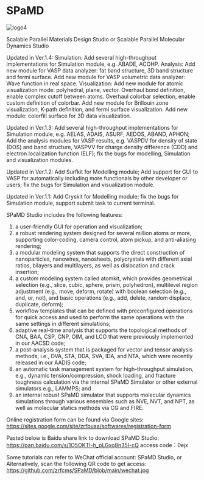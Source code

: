 # SPaMD

![logo4](https://user-images.githubusercontent.com/83065456/180380303-b4c5a121-9582-446e-b943-99f8b6da4648.gif)

Scalable Parallel Materials Design Studio or Scalable Parallel Molecular Dynamics Studio 

Updated in Ver.1.4: 
Simulation:
Add several high-throughput implementations for Simulation module, e.g. ABADE, ACOHP.
Analysis:
Add new module for VASP data analyzer: fat band structure, 3D band structure and fermi surface.
Add new module for VASP volumetric data analyzer: Wave function in real space.
Visualization:
Add new module for atomic visualization mode: polyhedral, plane, vector.
Overhaul bond definition, enable complex cutoff between atoms.
Overhaul colorbar selection, enable custom definition of colorbar.
Add new module for Brillouin zone visualization, K-path definition, and fermi surface visualization.
Add new module: colorfill surface for 3D data visualization.

Updated in Ver.1.3: Add several high-throughput implementations for Simulation module, e.g. AELAS, ADAIS, ASURF, AEDOS, ABAND, APHON; Add the analysis modules for VASP results, e.g. VASPDV for density of state (DOS) and band structure, VASPVV for charge density difference (CDD) and electron localization function (ELF); fix the bugs for modelling, Simulation and visualization modules. 

Updated in Ver.1.2: Add Surfkit for Modelling module; Add support for GUI to VASP for automatically including more functionals by other developer or users; fix the bugs for Simulation and visualization module. 

Updated in Ver.1.1: Add Cryskit for Modelling module; fix the bugs for Simulation module, support submit task to current terminal. 

SPaMD Studio includes the following features: 
1) a user-friendly GUI for operation and visualization; 
2) a robust rendering system designed for several million atoms or more, supporting color-coding, camera control, atom pickup, and anti-aliasing rendering; 
3) a modular modeling system that supports the direct construction of nanoparticles, nanowires, nanosheets, polycrystals with different axial ratios, bilayers and multilayers, as well as dislocation and crack insertion; 
4) a custom modeling system called atomkit, which provides geometrical selection (e.g., slice, cubic, sphere, prism, polyhedron), multilevel region adjustment (e.g., move, deform, rotate) with boolean selection (e.g., and, or, not), and basic operations (e.g., add, delete, random displace, duplicate, deform); 
5) workflow templates that can be defined with preconfigured operations for quick access and used to perform the same operations with the same settings in different simulations; 
6) adaptive real-time analysis that supports the topological methods of CNA, BAA, CSP, CNP, OIM, and LCO that were previously implemented in our AACSD code; 
7) a post-analysis system that is packaged for vector and tensor analysis methods, i.e., DVA, STA, DDA, SVA, IDA, and NTA, which were recently released in our AADIS code; 
8) an automatic task management system for high-throughput simulation, e.g., dynamic tension/compression, shock loading, and fracture toughness calculation via the internal SPaMD Simulator or other external simulators e.g., LAMMPS; and 
9) an internal robust SPaMD simulator that supports molecular dynamics simulations through various ensembles such as NVE, NVT, and NPT, as well as molecular statics methods via CG and FIRE.

Online registration form can be found via Google sites:
https://sites.google.com/site/zrfbuaa/softwares/registration-form

Pasted below is Baidu share link to download SPaMD Studio:
https://pan.baidu.com/s/1O5OKTI-h_pLGxo8n35I-cQ access code：0ejx

Some tutorials can refer to WeChat official account: SPaMD Studio, or Alternatively, scan the following QR code to get access:
https://github.com/zrfcms/SPaMD/blob/main/wechat.jpg

